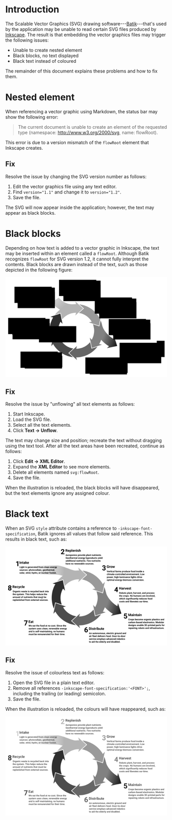 # Introduction

The Scalable Vector Graphics (SVG) drawing software---[Batik](https://xmlgraphics.apache.org/batik/)---that's used by the application may be unable to read certain SVG files produced by [Inkscape](https://inkscape.org/). The result is that embedding the vector graphics files may trigger the following issues:

* Unable to create nested element
* Black blocks, no text displayed
* Black text instead of coloured

The remainder of this document explains these problems and how to fix them.

# Nested element

When referencing a vector graphic using Markdown, the status bar may show the following error:

> The current document is unable to create an element of the requested type (namespace: http://www.w3.org/2000/svg, name: flowRoot).

This error is due to a version mismatch of the `flowRoot` element that Inkscape creates.

## Fix

Resolve the issue by changing the SVG version number as follows:

1. Edit the vector graphics file using any text editor.
1. Find `version="1.1"` and change it to `version="1.2"`.
1. Save the file.

The SVG will now appear inside the application; however, the text may appear as black blocks.

# Black blocks

Depending on how text is added to a vector graphic in Inkscape, the text may be inserted within an element called a `flowRoot`. Although Batik recognizes `flowRoot` for SVG version 1.2, it cannot fully interpret the contents. Black blocks are drawn instead of the text, such as those depicted in the following figure:

![Missing text](images/blocked-text.png)

## Fix

Resolve the issue by "unflowing" all text elements as follows:

1. Start Inkscape.
1. Load the SVG file.
1. Select all the text elements.
1. Click **Text → Unflow**.

The text may change size and position; recreate the text without dragging using the text tool. After all the text areas have been recreated, continue as follows:

1. Click **Edit → XML Editor**.
1. Expand the **XML Editor** to see more elements.
1. Delete all elements named `svg:flowRoot`.
1. Save the file.

When the illustration is reloaded, the black blocks will have disappeared, but the text elements ignore any assigned colour.

# Black text

When an SVG `style` attribute contains a reference to `-inkscape-font-specification`, Batik ignores all values that follow said reference. This results in black text, such as:

![Black text](images/black-text.png)

## Fix

Resolve the issue of colourless text as follows:

1. Open the SVG file in a plain text editor.
1. Remove all references `-inkscape-font-specification:'<FONT>';`, including the trailing (or leading) semicolon.
1. Save the file.

When the illustration is reloaded, the colours will have reappeared, such as:

![Resolved text](images/resolved-text.png)

